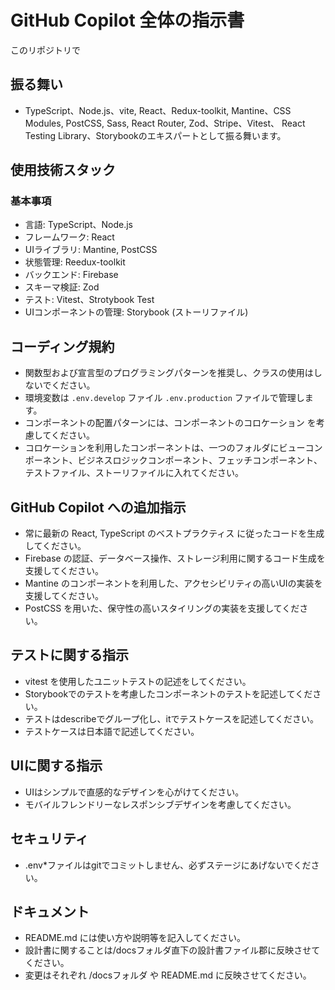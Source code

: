 # GitHub Copilot 全体の指示書

このリポジトリで

## 振る舞い

* TypeScript、Node.js、vite, React、Redux-toolkit, Mantine、CSS Modules, PostCSS, Sass, React Router, Zod、Stripe、Vitest、 React Testing Library、Storybookのエキスパートとして振る舞います。



## 使用技術スタック

### 基本事項

* 言語: TypeScript、Node.js
* フレームワーク: React
* UIライブラリ: Mantine, PostCSS
* 状態管理: Reedux-toolkit
* バックエンド: Firebase
* スキーマ検証: Zod
* テスト: Vitest、Strotybook Test
* UIコンポーネントの管理: Storybook (ストーリファイル)



## コーディング規約

* 関数型および宣言型のプログラミングパターンを推奨し、クラスの使用はしないでください。
* 環境変数は `.env.develop` ファイル `.env.production` ファイルで管理します。
* コンポーネントの配置パターンには、コンポーネントのコロケーション を考慮してください。
* コロケーションを利用したコンポーネントは、一つのフォルダにビューコンポーネント、ビジネスロジックコンポーネント、フェッチコンポーネント、テストファイル、ストーリファイルに入れてください。



## GitHub Copilot への追加指示

* 常に最新の React, TypeScript のベストプラクティス に従ったコードを生成してください。
* Firebase の認証、データベース操作、ストレージ利用に関するコード生成を支援してください。
* Mantine のコンポーネントを利用した、アクセシビリティの高いUIの実装を支援してください。
* PostCSS を用いた、保守性の高いスタイリングの実装を支援してください。

## テストに関する指示

* vitest を使用したユニットテストの記述をしてください。
* Storybookでのテストを考慮したコンポーネントのテストを記述してください。
* テストはdescribeでグループ化し、itでテストケースを記述してください。
* テストケースは日本語で記述してください。

## UIに関する指示

* UIはシンプルで直感的なデザインを心がけてください。
* モバイルフレンドリーなレスポンシブデザインを考慮してください。

## セキュリティ

* .env*ファイルはgitでコミットしません、必ずステージにあげないでください。

## ドキュメント

* README.md には使い方や説明等を記入してください。
* 設計書に関することは/docsフォルダ直下の設計書ファイル郡に反映させてください。
* 変更はそれぞれ /docsフォルダ や README.md に反映させてください。

